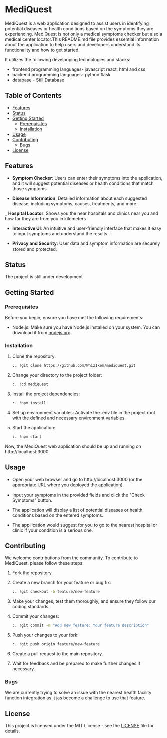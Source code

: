 # MediQuest

MediQuest is a web application designed to assist users in identifying potential diseases or health conditions based on the symptoms they are experiencing. MediQuest is not only a medical symptoms checker but also a medical center locator.This README.md file provides essential information about the application to help users and developers understand its functionality and how to get started. 

It utilizes the following develpoping technologies and stacks:
- 	frontend programming languages- javascript react, html and css
- 	backend programming languages- python flask
- 	database - Still Database

## Table of Contents

- [Features](#features)
- [Status](#status)
- [Getting Started](#getting-started)
  - [Prerequisites](#prerequisites)
  - [Installation](#installation)
- [Usage](#usage)
- [Contributing](#contributing)
	- [Bugs](#bugs)
- [License](#license)

## Features

- **Symptom Checker**: Users can enter their symptoms into the application, and it will suggest potential diseases or health conditions that match those symptoms.

- **Disease Information**: Detailed information about each suggested disease, including symptoms, causes, treatments, and more.

_ **Hospital Locator**: Shows you the near hospitals and clinics near you and how far they are from you in kilometers

- **Interactive UI**: An intuitive and user-friendly interface that makes it easy to input symptoms and understand the results.

- **Privacy and Security**: User data and symptom information are securely stored and protected.

## Status
The project is still under development

## Getting Started

### Prerequisites

Before you begin, ensure you have met the following requirements:

- Node.js: Make sure you have Node.js installed on your system. You can download it from [nodejs.org](https://nodejs.org/).

### Installation

1. Clone the repository:

   ```bash
   :. !git clone https://github.com/WhizIkem/mediquest.git

2. Change your directory to the project folder:
	```bash
	:. !cd mediquest

3. Install the project dependencies:
	```bash
	:. !npm install

4. Set up environment variables: 
Activate the .env file in the project root with the defined and necessary environment variables. 

5. Start the application:
	```bash
	:. !npm start

Now, the MediQuest web application should be up and running on http://localhost:3000.

## Usage

- Open your web browser and go to http://localhost:3000 (or the appropriate URL where you deployed the application).

- Input your symptoms in the provided fields and click the "Check Symptoms" button.

- The application will display a list of potential diseases or health conditions based on the entered symptoms.

- The appilication would suggest for you to go to the nearest hospital or clinic if your condition is a serious one.

## Contributing

We welcome contributions from the community. To contribute to MediQuest, please follow these steps:

1. Fork the repository.

2. Create a new branch for your feature or bug fix:

   ```bash
   :. !git checkout -b feature/new-feature

3. Make your changes, test them thoroughly, and ensure they follow our coding standards.

4. Commit your changes:
	```bash
	:. !git commit -m "Add new feature: Your feature description"

5. Push your changes to your fork:
	```bash
	:. !git push origin feature/new-feature

6. Create a pull request to the main repository.

7. Wait for feedback and be prepared to make further changes if necessary.

### Bugs
We are currently trying to solve an issue with the nearest health facility function integration as it jas become a challenge to use that feature.

## License
This project is licensed under the MIT License - see the [LICENSE](/LICENSE) file for details.